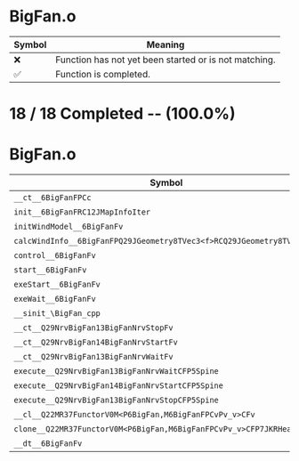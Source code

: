 # BigFan.o
| Symbol | Meaning 
| ------------- | ------------- 
| :x: | Function has not yet been started or is not matching. 
| :white_check_mark: | Function is completed. 


# 18 / 18 Completed -- (100.0%)
# BigFan.o
| Symbol | Decompiled? |
| ------------- | ------------- |
| `__ct__6BigFanFPCc` | :white_check_mark: |
| `init__6BigFanFRC12JMapInfoIter` | :white_check_mark: |
| `initWindModel__6BigFanFv` | :white_check_mark: |
| `calcWindInfo__6BigFanFPQ29JGeometry8TVec3<f>RCQ29JGeometry8TVec3<f>` | :white_check_mark: |
| `control__6BigFanFv` | :white_check_mark: |
| `start__6BigFanFv` | :white_check_mark: |
| `exeStart__6BigFanFv` | :white_check_mark: |
| `exeWait__6BigFanFv` | :white_check_mark: |
| `__sinit_\BigFan_cpp` | :white_check_mark: |
| `__ct__Q29NrvBigFan13BigFanNrvStopFv` | :white_check_mark: |
| `__ct__Q29NrvBigFan14BigFanNrvStartFv` | :white_check_mark: |
| `__ct__Q29NrvBigFan13BigFanNrvWaitFv` | :white_check_mark: |
| `execute__Q29NrvBigFan13BigFanNrvWaitCFP5Spine` | :white_check_mark: |
| `execute__Q29NrvBigFan14BigFanNrvStartCFP5Spine` | :white_check_mark: |
| `execute__Q29NrvBigFan13BigFanNrvStopCFP5Spine` | :white_check_mark: |
| `__cl__Q22MR37FunctorV0M<P6BigFan,M6BigFanFPCvPv_v>CFv` | :white_check_mark: |
| `clone__Q22MR37FunctorV0M<P6BigFan,M6BigFanFPCvPv_v>CFP7JKRHeap` | :white_check_mark: |
| `__dt__6BigFanFv` | :white_check_mark: |

